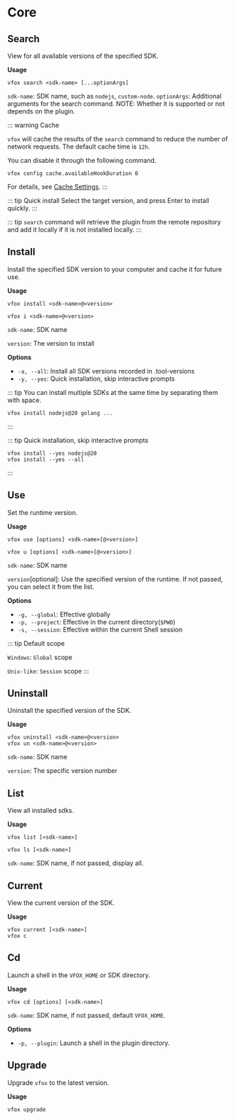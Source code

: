 # Core

## Search

View for all available versions of the specified SDK.

**Usage**

```shell
vfox search <sdk-name> [...optionArgs]
```

`sdk-name`: SDK name, such as `nodejs`, `custom-node`.
`optionArgs`: Additional arguments for the search command. NOTE: Whether it is supported or not depends on the plugin.

::: warning Cache

`vfox` will cache the results of the `search` command to reduce the number of network requests. The default cache time is `12h`.

You can disable it through the following command.
```shell
vfox config cache.availableHookDuration 0
```
For details, see [Cache Settings](../guides/configuration.md#cache-settings).
:::

::: tip Quick install
Select the target version, and press Enter to install quickly.
:::

::: tip
`search` command will retrieve the plugin from the remote repository and add it locally if it is not installed locally.
:::

## Install

Install the specified SDK version to your computer and cache it for future use.

**Usage**

```shell
vfox install <sdk-name>@<version>

vfox i <sdk-name>@<version>
```

`sdk-name`: SDK name

`version`: The version to install

**Options**

- `-a, --all`: Install all SDK versions recorded in .tool-versions
- `-y, --yes`: Quick installation, skip interactive prompts​

::: tip
You can install multiple SDKs at the same time by separating them with space.

```shell
vfox install nodejs@20 golang ...
```

:::

::: tip
Quick installation, skip interactive prompts​​

```shell
vfox install --yes nodejs@20
vfox install --yes --all
```

:::

## Use

Set the runtime version.

**Usage**

```shell
vfox use [options] <sdk-name>[@<version>]

vfox u [options] <sdk-name>[@<version>]
```

`sdk-name`: SDK name

`version`[optional]: Use the specified version of the runtime. If not passed, you can select it from the list.

**Options**

- `-g, --global`: Effective globally
- `-p, --project`: Effective in the current directory(`$PWD`)
- `-s, --session`: Effective within the current Shell session

::: tip Default scope

`Windows`: `Global` scope

`Unix-like`: `Session` scope
:::

## Uninstall

Uninstall the specified version of the SDK.

**Usage**

```shell
vfox uninstall <sdk-name>@<version>
vfox un <sdk-name>@<version>
```

`sdk-name`: SDK name

`version`: The specific version number

## List

View all installed sdks.

**Usage**

```shell
vfox list [<sdk-name>]

vfox ls [<sdk-name>]
```

`sdk-name`: SDK name, if not passed, display all.

## Current

View the current version of the SDK.

**Usage**

```shell
vfox current [<sdk-name>]
vfox c
```

## Cd 

Launch a shell in the `VFOX_HOME` or SDK directory.

**Usage**

```shell
vfox cd [options] [<sdk-name>]
```

`sdk-name`: SDK name, if not passed, default `VFOX_HOME`.

**Options**

- `-p, --plugin`: Launch a shell in the plugin directory.

## Upgrade <Badge type="tip" text=">= 0.4.2" vertical="middle" />

Upgrade `vfox` to the latest version.

**Usage**

```shell
vfox upgrade
```